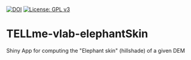 [![DOI](https://zenodo.org/badge/DOI/10.5281/zenodo.3741898.svg)](https://doi.org/10.5281/zenodo.3741898)
[![License: GPL v3](https://img.shields.io/badge/License-GPL%20v3-blue.svg)](http://www.gnu.org/licenses/gpl-3.0)
# TELLme-vlab-elephantSkin
Shiny App for computing the "Elephant skin" (hillshade) of a given DEM
